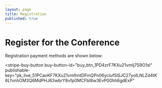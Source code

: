 ```yaml
---
layout: page
title: Registration
published: true
---
```



# Register for the Conference

Registration payment methods are shown below:
<div>
<script async
  src="https://js.stripe.com/v3/buy-button.js">
</script>

<stripe-buy-button
  buy-button-id="buy_btn_1PD4zrF7KXu21vmIj7S9O1sl"
  publishable-key="pk_live_51PCaoKF7KXu21vmIhntDFmQPn06ycluf5lSJC27yoILNLZd4tK6LfvnhOM3Q6MdPHJ63wbrY8vfp0MCFbI8w3EvP00hh6gdExP"
>
</stripe-buy-button>
</div>
